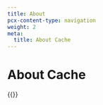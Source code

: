 ```yaml
---
title: About
pcx-content-type: navigation
weight: 2
meta:
  title: About Cache
---
```


# About Cache

{{<directory-listing>}}
